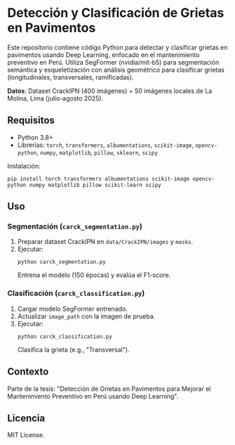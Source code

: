 # Detección y Clasificación de Grietas en Pavimentos

Este repositorio contiene código Python para detectar y clasificar grietas en pavimentos usando Deep Learning, enfocado en el mantenimiento preventivo en Perú. Utiliza SegFormer (nvidia/mit-b5) para segmentación semántica y esqueletización con análisis geométrico para clasificar grietas (longitudinales, transversales, ramificadas).

**Datos**: Dataset CrackIPN (400 imágenes) + 50 imágenes locales de La Molina, Lima (julio-agosto 2025).

## Requisitos
- Python 3.8+
- Librerías: `torch`, `transformers`, `albumentations`, `scikit-image`, `opencv-python`, `numpy`, `matplotlib`, `pillow`, `sklearn`, `scipy`

Instalación:
```
pip install torch transformers albumentations scikit-image opencv-python numpy matplotlib pillow scikit-learn scipy
```

## Uso

### Segmentación (`carck_segmentation.py`)
1. Preparar dataset CrackIPN en `data/CrackIPN/images` y `masks`.
2. Ejecutar:
   ```
   python carck_segmentation.py
   ```
   Entrena el modelo (150 épocas) y evalúa el F1-score.

### Clasificación (`carck_classification.py`)
1. Cargar modelo SegFormer entrenado.
2. Actualizar `image_path` con la imagen de prueba.
3. Ejecutar:
   ```
   python carck_classification.py
   ```
   Clasifica la grieta (e.g., "Transversal").

## Contexto
Parte de la tesis: "Detección de Grietas en Pavimentos para Mejorar el Mantenimiento Preventivo en Perú usando Deep Learning".

## Licencia
MIT License.
